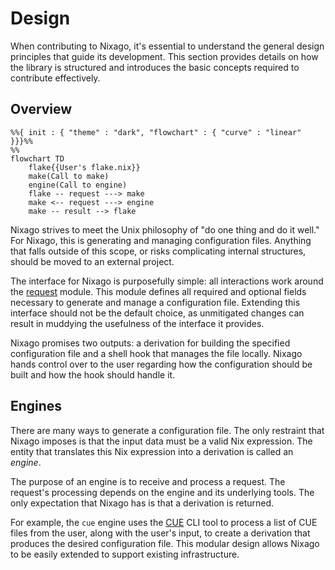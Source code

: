 # Design

When contributing to Nixago, it's essential to understand the general design
principles that guide its development. This section provides details on how the
library is structured and introduces the basic concepts required to contribute
effectively.

## Overview

```mermaid
%%{ init : { "theme" : "dark", "flowchart" : { "curve" : "linear" }}}%%
%%
flowchart TD
    flake{{User's flake.nix}}
    make(Call to make)
    engine(Call to engine)
    flake -- request ---> make
    make <-- request ---> engine
    make -- result --> flake
```

Nixago strives to meet the Unix philosophy of "do one thing and do it well." For
Nixago, this is generating and managing configuration files. Anything that falls
outside of this scope, or risks complicating internal structures, should be
moved to an external project.

The interface for Nixago is purposefully simple: all interactions work around
the [request][1] module. This module defines all required and optional fields
necessary to generate and manage a configuration file. Extending this interface
should not be the default choice, as unmitigated changes can result in muddying
the usefulness of the interface it provides.

Nixago promises two outputs: a derivation for building the specified
configuration file and a shell hook that manages the file locally. Nixago hands control over to the user regarding how the configuration should be built and how the hook should handle it.

## Engines

There are many ways to generate a configuration file. The only restraint that
Nixago imposes is that the input data must be a valid Nix expression. The entity
that translates this Nix expression into a derivation is called an *engine*.

The purpose of an engine is to receive and process a request. The request's
processing depends on the engine and its underlying tools. The only expectation
that Nixago has is that a derivation is returned.

For example, the `cue` engine uses the [CUE][2] CLI tool to process a list of
CUE files from the user, along with the user's input, to create a derivation
that produces the desired configuration file. This modular design allows Nixago
to be easily extended to support existing infrastructure.

[1]: https://github.com/nix-community/nixago/blob/master/modules/request.nix
[2]: https://cuelang.org/
